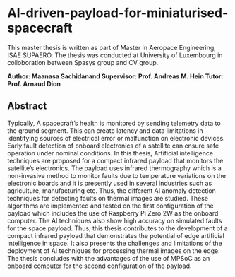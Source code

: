 # AI-driven-payload-for-miniaturised-spacecraft

This master thesis is written as part of Master in Aeropace Engineering, ISAE SUPAERO. The thesis was conducted at University of Luxembourg in colloboration between Spasys group and CV group.

**Author: Maanasa Sachidanand
Supervisor: Prof. Andreas M. Hein
Tutor: Prof. Arnaud Dion**

## Abstract

Typically, A spacecraft’s health is monitored by sending telemetry data to the ground
segment. This can create latency and data limitations in identifying sources of electrical
error or malfunction on electronic devices. Early fault detection of onboard electronics of
a satellite can ensure safe operation under nominal conditions. In this thesis, Artificial
intelligence techniques are proposed for a compact infrared payload that monitors the
satellite’s electronics. The payload uses infrared thermography which is a non-invasive
method to monitor faults due to temperature variations on the electronic boards and
it is presently used in several industries such as agriculture, manufacturing etc. Thus,
the different AI anomaly detection techniques for detecting faults on thermal images are
studied. These algorithms are implemented and tested on the first configuration of the
payload which includes the use of Raspberry Pi Zero 2W as the onboard computer. The AI
techniques also show high accuracy on simulated faults for the space payload. Thus, this
thesis contributes to the development of a compact infrared payload that demonstrates
the potential of edge artificial intelligence in space. It also presents the challenges and
limitations of the deployment of AI techniques for processing thermal images on the edge.
The thesis concludes with the advantages of the use of MPSoC as an onboard computer
for the second configuration of the payload.
